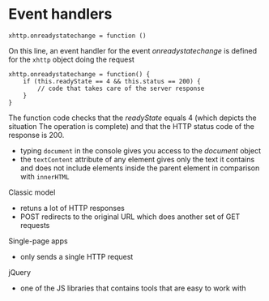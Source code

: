 # Event handlers

    xhttp.onreadystatechange = function ()

On this line, an event handler for the event _onreadystatechange_ is defined for the `xhttp` object doing the request

    xhttp.onreadystatechange = function() {
        if (this.readyState == 4 && this.status == 200) {
            // code that takes care of the server response
        }
    }

The function code checks that the _readyState_ equals 4 (which depicts the situation The operation is complete) and that the HTTP status code of the response is 200.

- typing `document` in the console gives you access to the _document_ object
- the `textContent` attribute of any element gives only the text it contains and does not include elements inside the parent element in comparison with `innerHTML`

Classic model

- retuns a lot of HTTP responses
- POST redirects to the original
  URL which does another set of GET requests

Single-page apps

- only sends a single HTTP request

jQuery

- one of the JS libraries that contains tools that are easy to work with
